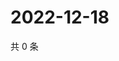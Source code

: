 # 2022-12-18

共 0 条

<!-- BEGIN WEIBO -->
<!-- 最后更新时间 Sun Dec 18 2022 06:11:39 GMT+0800 (China Standard Time) -->

<!-- END WEIBO -->
